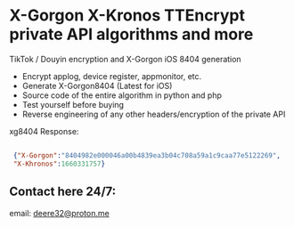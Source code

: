 # X-Gorgon  X-Kronos TTEncrypt private API algorithms and more
TikTok / Douyin encryption and X-Gorgon iOS 8404 generation

 - Encrypt applog, device register, appmonitor, etc.
 - Generate X-Gorgon8404 (Latest for iOS)
 - Source code of the entire algorithm in python and php
 - Test yourself before buying
 - Reverse engineering of any other headers/encryption of the private API
 
 xg8404 Response:
```json

 {"X-Gorgon":"8404982e000046a00b4839ea3b04c708a59a1c9caa77e5122269",
 "X-Khronos":1660331757}

```
 
## Contact here 24/7:
email: deere32@proton.me
